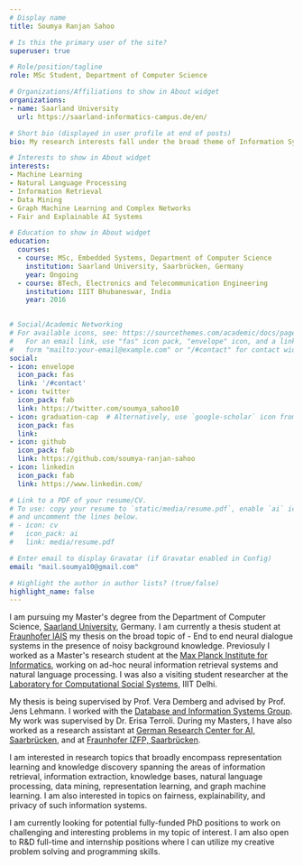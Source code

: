 ```yaml
---
# Display name
title: Soumya Ranjan Sahoo

# Is this the primary user of the site?
superuser: true

# Role/position/tagline
role: MSc Student, Department of Computer Science

# Organizations/Affiliations to show in About widget
organizations:
- name: Saarland University
  url: https://saarland-informatics-campus.de/en/

# Short bio (displayed in user profile at end of posts)
bio: My research interests fall under the broad theme of Information Systems, spanning the areas of Information Retrieval, Information Extraction, Knowledge Bases, Natural Language Processing, Representation Learning, and Graph Machine Learning. More recently I am working on language representation learning using large language models and graphs.

# Interests to show in About widget
interests:
- Machine Learning
- Natural Language Processing
- Information Retrieval
- Data Mining
- Graph Machine Learning and Complex Networks
- Fair and Explainable AI Systems

# Education to show in About widget
education:
  courses:
  - course: MSc, Embedded Systems, Department of Computer Science
    institution: Saarland University, Saarbrücken, Germany
    year: Ongoing
  - course: BTech, Electronics and Telecommunication Engineering
    institution: IIIT Bhubaneswar, India
    year: 2016
 

# Social/Academic Networking
# For available icons, see: https://sourcethemes.com/academic/docs/page-builder/#icons
#   For an email link, use "fas" icon pack, "envelope" icon, and a link in the
#   form "mailto:your-email@example.com" or "/#contact" for contact widget.
social:
- icon: envelope
  icon_pack: fas
  link: '/#contact'
- icon: twitter
  icon_pack: fab
  link: https://twitter.com/soumya_sahoo10
- icon: graduation-cap  # Alternatively, use `google-scholar` icon from `ai` icon pack
  icon_pack: fas
  link: 
- icon: github
  icon_pack: fab
  link: https://github.com/soumya-ranjan-sahoo
- icon: linkedin
  icon_pack: fab
  link: https://www.linkedin.com/

# Link to a PDF of your resume/CV.
# To use: copy your resume to `static/media/resume.pdf`, enable `ai` icons in `params.toml`, 
# and uncomment the lines below.
# - icon: cv
#   icon_pack: ai
#   link: media/resume.pdf

# Enter email to display Gravatar (if Gravatar enabled in Config)
email: "mail.soumya10@gmail.com"

# Highlight the author in author lists? (true/false)
highlight_name: false
---
```


I am pursuing my Master's degree from the Department of Computer Science, [Saarland University](https://saarland-informatics-campus.de/), Germany. I am currently a thesis student at [Fraunhofer IAIS](https://www.iais.fraunhofer.de/en.html)  my thesis on the broad topic of - End to end neural dialogue systems in the presence of noisy background knowledge. Previosuly I worked as a Master's research student at the [Max Planck Institute for Informatics](https://www.mpi-inf.mpg.de/home), working on ad-hoc neural information retrieval systems and natural language processing. I was also a visiting student researcher at the [Laboratory for Computational Social Systems](http://lcs2.iiitd.edu.in/research.html), IIIT Delhi. 

My thesis is being supervised by Prof. Vera Demberg and advised by Prof. Jens Lehmann. I worked with the [Database and Information Systems Group](https://www.mpi-inf.mpg.de/departments/databases-and-information-system). My work was supervised by Dr. Erisa Terroli. During my Masters, I have also worked as a research assistant at [German Research Center for AI, Saarbrücken](https://www.dfki.de/web/forschung/forschungsbereiche/sprachtechnologie-und-multilingualitaet/), and at [Fraunhofer IZFP, Saarbrücken](https://www.izfp.fraunhofer.de/en/institutsprofil/abteilungen/asdv.html).

I am interested in research topics that broadly encompass representation learning and knowledge discovery spanning the areas of information retrieval, information extraction, knowledge bases, natural language processing, data mining, representation learning, and graph machine learning. I am also interested in topics on fairness, explainability, and privacy of such information systems.

I am currently looking for potential fully-funded PhD positions to work on challenging and interesting problems in my topic of interest. I am also open to R&D full-time and internship positions where I can utilize my creative problem solving and programming skills. 

